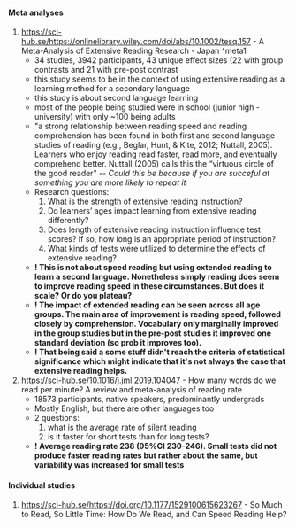 #### Meta analyses

1. https://sci-hub.se/https://onlinelibrary.wiley.com/doi/abs/10.1002/tesq.157 - A Meta-Analysis of Extensive Reading Research - Japan ^meta1
	- 34 studies, 3942 participants, 43 unique effect sizes (22 with group contrasts and 21 with pre-post contrast
	- this study seems to be in the context of using extensive reading as a learning method for a secondary language
	- this study is about second language learning
	- most of the people being studied were in school (junior high - university) with only ~100 being adults
	- "a strong relationship between reading speed and reading comprehension has been found in both first and second language studies of reading (e.g., Beglar, Hunt, & Kite, 2012; Nuttall, 2005). Learners who enjoy reading read faster, read more, and eventually comprehend better. Nuttall (2005) calls this the “virtuous circle of the good reader" -- *Could this be because if you are succeful at something you are more likely to repeat it*
	- Research questions:
		1. What is the strength of extensive reading instruction? 
		2. Do learners’ ages impact learning from extensive reading differently? 
		3. Does length of extensive reading instruction influence test scores? If so, how long is an appropriate period of instruction? 
		4. What kinds of tests were utilized to determine the effects of extensive reading?
	- **! This is not about speed reading but using extended reading to learn a second language. Nonetheless simply reading does seem to improve reading speed in these circumstances. But does it scale? Or do you plateau?**
	- **! The impact of extended reading can be seen across all age groups. The main area of improvement is reading speed, followed closely by comprehension. Vocabulary only marginally improved in the group studies but in the pre-post studies it improved one standard deviation (so prob it improves too).**
	- **! That being said a some stuff didn't reach the criteria of statistical significance which might indicate that it's not always the case that extensive reading helps.**
2. https://sci-hub.se/10.1016/j.jml.2019.104047 - How many words do we read per minute? A review and meta-analysis of reading rate
	- 18573 participants, native speakers, predominantly undergrads
	- Mostly English, but there are other languages too
	- 2 questions:
		1. what is the average rate of silent reading
		2. is it faster for short tests than for long tests?
	- **! Average reading rate 238 (95%CI 230-246). Small tests did not produce faster reading rates but rather about the same, but variability was increased for small tests**


#### Individual studies
1. https://sci-hub.se/https://doi.org/10.1177/1529100615623267 - So Much to Read, So Little Time: How Do We Read, and Can Speed Reading Help?